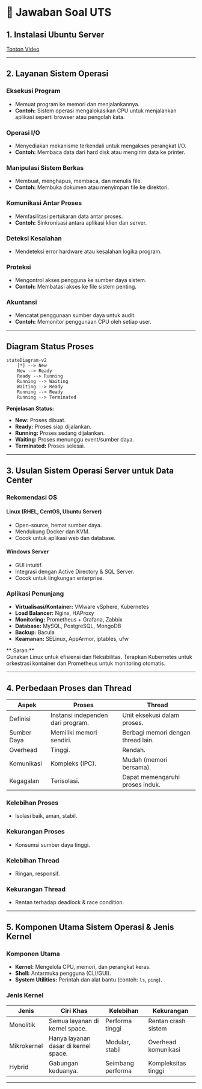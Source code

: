 
# 📘 Jawaban Soal UTS

## 1. Instalasi Ubuntu Server

[Tonton Video](https://youtu.be/q4Gn8AQwc98 "Tonton Video di YouTube")

---

## 2. Layanan Sistem Operasi

### Eksekusi Program
- Memuat program ke memori dan menjalankannya.
- **Contoh:** Sistem operasi mengalokasikan CPU untuk menjalankan aplikasi seperti browser atau pengolah kata.

### Operasi I/O
- Menyediakan mekanisme terkendali untuk mengakses perangkat I/O.
- **Contoh:** Membaca data dari hard disk atau mengirim data ke printer.

### Manipulasi Sistem Berkas
- Membuat, menghapus, membaca, dan menulis file.
- **Contoh:** Membuka dokumen atau menyimpan file ke direktori.

### Komunikasi Antar Proses
- Memfasilitasi pertukaran data antar proses.
- **Contoh:** Sinkronisasi antara aplikasi klien dan server.

### Deteksi Kesalahan
- Mendeteksi error hardware atau kesalahan logika program.

### Proteksi
- Mengontrol akses pengguna ke sumber daya sistem.
- **Contoh:** Membatasi akses ke file sistem penting.

### Akuntansi
- Mencatat penggunaan sumber daya untuk audit.
- **Contoh:** Memonitor penggunaan CPU oleh setiap user.

---

## Diagram Status Proses

```mermaid
stateDiagram-v2
    [*] --> New
    New --> Ready
    Ready --> Running
    Running --> Waiting
    Waiting --> Ready
    Running --> Ready
    Running --> Terminated
```

**Penjelasan Status:**
- **New:** Proses dibuat.
- **Ready:** Proses siap dijalankan.
- **Running:** Proses sedang dijalankan.
- **Waiting:** Proses menunggu event/sumber daya.
- **Terminated:** Proses selesai.

---

## 3. Usulan Sistem Operasi Server untuk Data Center

### Rekomendasi OS

#### Linux (RHEL, CentOS, Ubuntu Server)
- Open-source, hemat sumber daya.
- Mendukung Docker dan KVM.
- Cocok untuk aplikasi web dan database.

#### Windows Server
- GUI intuitif.
- Integrasi dengan Active Directory & SQL Server.
- Cocok untuk lingkungan enterprise.

### Aplikasi Penunjang

- **Virtualisasi/Kontainer:** VMware vSphere, Kubernetes
- **Load Balancer:** Nginx, HAProxy
- **Monitoring:** Prometheus + Grafana, Zabbix
- **Database:** MySQL, PostgreSQL, MongoDB
- **Backup:** Bacula
- **Keamanan:** SELinux, AppArmor, iptables, ufw

** Saran:**  
Gunakan Linux untuk efisiensi dan fleksibilitas. Terapkan Kubernetes untuk orkestrasi kontainer dan Prometheus untuk monitoring otomatis.

---

## 4. Perbedaan Proses dan Thread

| Aspek        | Proses                                      | Thread                                 |
|--------------|---------------------------------------------|----------------------------------------|
| Definisi     | Instansi independen dari program.           | Unit eksekusi dalam proses.            |
| Sumber Daya  | Memiliki memori sendiri.                    | Berbagi memori dengan thread lain.     |
| Overhead     | Tinggi.                                     | Rendah.                                |
| Komunikasi   | Kompleks (IPC).                             | Mudah (memori bersama).                |
| Kegagalan    | Terisolasi.                                 | Dapat memengaruhi proses induk.        |

###  Kelebihan Proses
- Isolasi baik, aman, stabil.

###  Kekurangan Proses
- Konsumsi sumber daya tinggi.

###  Kelebihan Thread
- Ringan, responsif.

###  Kekurangan Thread
- Rentan terhadap deadlock & race condition.

---

## 5. Komponen Utama Sistem Operasi & Jenis Kernel

### Komponen Utama

- **Kernel:** Mengelola CPU, memori, dan perangkat keras.
- **Shell:** Antarmuka pengguna (CLI/GUI).
- **System Utilities:** Perintah dan alat bantu (contoh: `ls`, `ping`).

### Jenis Kernel

| Jenis         | Ciri Khas                                | Kelebihan            | Kekurangan                |
|---------------|-------------------------------------------|----------------------|---------------------------|
| Monolitik     | Semua layanan di kernel space.            | Performa tinggi      | Rentan crash sistem       |
| Mikrokernel    | Hanya layanan dasar di kernel space.      | Modular, stabil       | Overhead komunikasi       |
| Hybrid        | Gabungan keduanya.                        | Seimbang performa     | Kompleksitas tinggi       |

---
